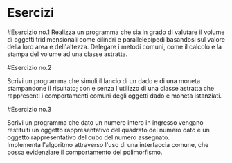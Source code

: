 # Esercizi

#Esercizio no.1 
            Realizza un programma che sia in grado di valutare 
            il volume di oggetti tridimensionali come cilindri e parallelepipedi 
            basandosi sul valore della loro area e dell'altezza. Delegare i metodi 
            comuni, come il calcolo e la stampa del volume ad una classe astratta. 
            
#Esercizio no.2

Scrivi un programma che simuli il lancio di un dado 
            e di una moneta stampandone il risultato; con e senza l'utilizzo di 
            una classe astratta che rappresenti i comportamenti comuni degli oggetti 
            dado e moneta istanziati.         

#Esercizio no.3 

Scrivi un programma 
            che dato un numero intero in ingresso vengano restituiti un oggetto 
            rappresentativo del quadrato del numero dato e un oggetto rappresentativo 
            del cubo del numero assegnato.<br>
            Implementa l'algoritmo attraverso l'uso di una interfaccia comune, 
            che possa evidenziare il comportamento del polimorfismo. </span></a> 
          

